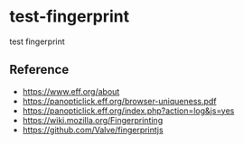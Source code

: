 test-fingerprint
================

test fingerprint

## Reference
* https://www.eff.org/about
* https://panopticlick.eff.org/browser-uniqueness.pdf
* https://panopticlick.eff.org/index.php?action=log&js=yes
* https://wiki.mozilla.org/Fingerprinting
* https://github.com/Valve/fingerprintjs
